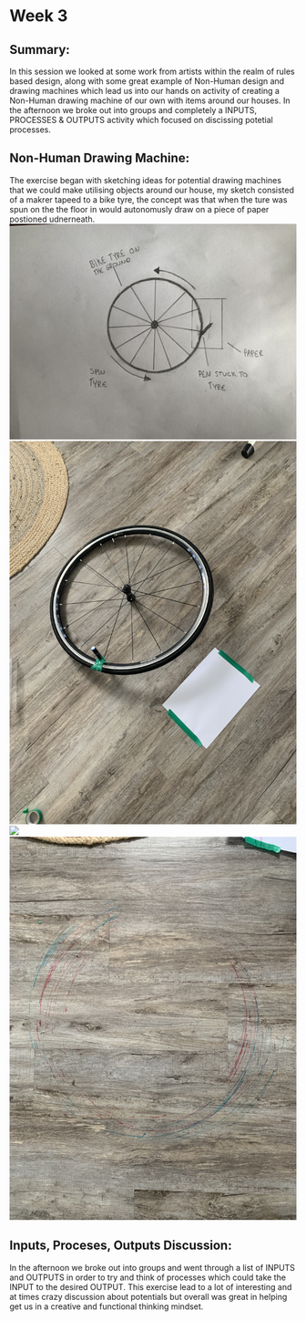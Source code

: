 
# Week 3

## Summary:
In this session we looked at some work from artists within the realm of rules based design, along with some great example of Non-Human design and drawing machines which lead us into our hands on activity of creating a Non-Human drawing machine of our own with items around our houses. In the afternoon we broke out into groups and completely a INPUTS, PROCESSES & OUTPUTS activity which focused on discissing potetial processes. 

## Non-Human Drawing Machine:
The exercise began with sketching ideas for potential drawing machines that we could make utilising objects around our house, my sketch consisted of a makrer tapeed to a bike tyre, the concept was that when the ture was spun on the the floor in would autonomusly draw on a piece of paper postioned udnerneath.
![](DrawingWheelPlan%20.JPG)
![](DrawingWheel1.JPG)
![](DrawingWheel.gif)
![](DrawingWheel2.JPG)

## Inputs, Proceses, Outputs Discussion:
In the afternoon we broke out into groups and went through a list of INPUTS and OUTPUTS in order to try and think of processes which could take the INPUT to the desired OUTPUT. This exercise lead to a lot of interesting and at times crazy discussion about potentials but overall was great in helping get us in a creative and functional thinking mindset.
